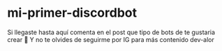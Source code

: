 # mi-primer-discordbot
Si llegaste hasta aquí comenta en el post que tipo de bots de te gustaria crear 🫵
Y no te olvides de seguirme por IG para más contenido dev-alor
